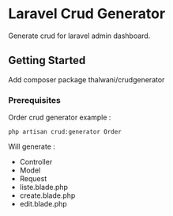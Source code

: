 # Laravel Crud Generator

Generate crud for laravel admin dashboard.

## Getting Started

Add composer package thalwani/crudgenerator

### Prerequisites

Order crud generator example : 

```
php artisan crud:generator Order

```

Will generate : 

* Controller
* Model
* Request
* liste.blade.php
* create.blade.php
* edit.blade.php

